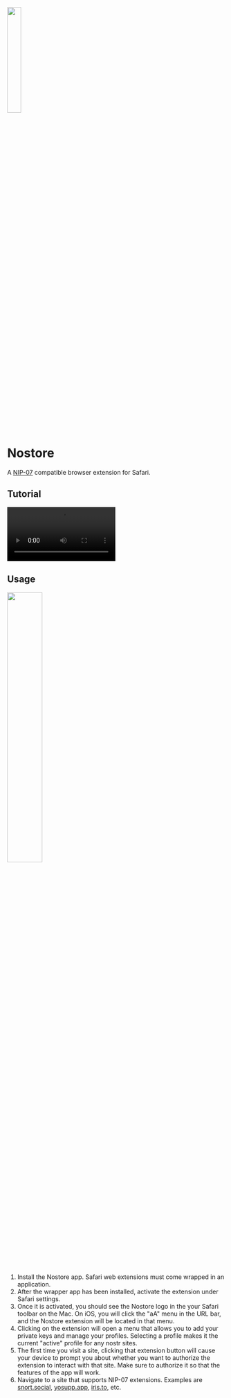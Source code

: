 <img src="../assets/nostore/Icon-512.png" width="25%">

# Nostore

A [NIP-07][nip07] compatible browser extension for Safari.

[nip07]: https://github.com/nostr-protocol/nips/blob/master/07.md

## Tutorial

<video controls width="250">
  <source src="https://nostr.build/av/6416av.MOV">
</video>

## Usage

<img src="../assets/nostore/nostore1.png" width="40%">

1. Install the Nostore app. Safari web extensions must come wrapped in an application.
2. After the wrapper app has been installed, activate the extension under Safari settings.
3. Once it is activated, you should see the Nostore logo in the your Safari toolbar on the Mac. On iOS, you will click the "aA" menu in the URL bar, and the Nostore extension will be located in that menu.
4. Clicking on the extension will open a menu that allows you to add your private keys and manage your profiles. Selecting a profile makes it the current "active" profile for any nostr sites.
5. The first time you visit a site, clicking that extension button will cause your device to prompt you about whether you want to authorize the extension to interact with that site. Make sure to authorize it so that the features of the app will work.
6. Navigate to a site that supports NIP-07 extensions. Examples are [snort.social](https://snort.social), [yosupp.app](https://yosup.app), [iris.to](https://iris.to), etc.
